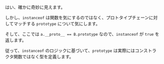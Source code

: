 はい、確かに奇妙に見えます。

しかし、`instanceof` は関数を気にするのではなく、プロトタイプチェーンに対してマッチする `prototype` について気にします。

そして、ここでは `a.__proto__ == B.prototype` なので、`instanceof` が `true` を返します。

従って、`instanceof` のロジックに基づいて、`prototype` は実際にはコンストラクタ関数ではなく型を定義します。
